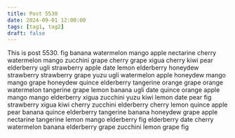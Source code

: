 ```yaml
---
title: Post 5530
date: 2024-09-01 12:00:00
tags: [tag1, tag2]
draft: false
---
```

This is post 5530.
fig
banana
watermelon
mango
apple
nectarine
cherry
watermelon
mango
zucchini
grape
cherry
grape
xigua
cherry
kiwi
pear
elderberry
ugli
strawberry
apple
date
lemon
elderberry
honeydew
strawberry
strawberry
grape
yuzu
ugli
watermelon
apple
honeydew
mango
mango
grape
honeydew
quince
elderberry
tangerine
orange
grape
orange
watermelon
tangerine
grape
lemon
banana
ugli
date
quince
orange
apple
mango
mango
elderberry
xigua
zucchini
yuzu
kiwi
lemon
date
pear
fig
strawberry
xigua
kiwi
cherry
zucchini
elderberry
cherry
lemon
quince
apple
pear
banana
quince
elderberry
tangerine
banana
honeydew
grape
apple
nectarine
tangerine
lemon
mango
elderberry
fig
elderberry
date
cherry
watermelon
banana
elderberry
grape
zucchini
lemon
grape
fig
